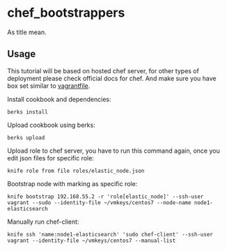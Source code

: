 # chef_bootstrappers

As title mean.

## Usage

This tutorial will be based on hosted chef server, for other types of deployment please check official docs for chef. And make sure you have box set similar to [vagrantfile](https://github.com/hanystudy/vagrantfiles).

Install cookbook and dependencies:

```
berks install
```

Upload cookbook using berks:

```
berks upload
```

Upload role to chef server, you have to run this command again, once you edit json files for specific role:

```
knife role from file roles/elastic_node.json
```

Bootstrap node with marking as specific role:

```
knife bootstrap 192.168.55.2 -r 'role[elastic_node]' --ssh-user vagrant --sudo --identity-file ~/vmkeys/centos7 --node-name node1-elasticsearch
```

Manually run chef-client:

```
knife ssh 'name:node1-elasticsearch' 'sudo chef-client' --ssh-user vagrant --identity-file ~/vmkeys/centos7 --manual-list
```
